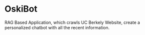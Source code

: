 # OskiBot
RAG Based Application, which crawls UC Berkely Website, create a personalized chatbot with all the recent information.
